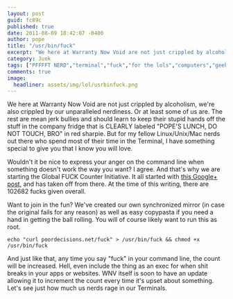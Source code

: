 ```yaml
---
layout: post
guid: fc89c
published: true
date: 2011-08-09 18:42:07 -0400
author: pope
title: "/usr/bin/fuck"
excerpt: "We here at Warranty Now Void are not just crippled by alcoholism, we're also crippled by our unparalleled nerdiness. Or at least some of us are. The rest are mean jerk bullies. But for my fellow Linux/Unix/Mac nerds out there who spend most of their time in the Terminal, I have something special to give you that I know you will love."
category: Junk
tags: ["PFFFFT NERD","terminal","fuck","for the lols","computers","geek","UNIX","Linux","Mac","fuck off Windows"]
comments: true 
image:
  headliner: assets/img/lol/usrbinfuck.png
---
```


We here at Warranty Now Void are not just crippled by alcoholism, we're also crippled by our unparalleled nerdiness. Or at least some of us are. The rest are mean jerk bullies and should learn to keep their stupid hands off the stuff in the company fridge that is CLEARLY labeled "POPE'S LUNCH, DO NOT TOUCH, BRO" in red sharpie. But for my fellow Linux/Unix/Mac nerds out there who spend most of their time in the Terminal, I have something special to give you that I know you will love.

Wouldn't it be nice to express your anger on the command line when something doesn't work the way you want? I agree. And that's why we are starting the Global FUCK Counter Initiative. It all started with [this Google+ post](https://plus.google.com/111528911333263728657/posts/cSx5w5aaUv1), and has taken off from there. At the time of this writing, there are 102682 fucks given overall.

Want to join in the fun? We've created our own synchronized mirror (in case the original fails for any reason) as well as easy copypasta if you need a hand in getting the ball rolling. You will of course likely want to run this as root.

`echo "curl poordecisions.net/fuck" > /usr/bin/fuck && chmod +x /usr/bin/fuck`

And just like that, any time you say "fuck" in your command line, the count will be increased. Hell, even include the thing as an exec for when shit breaks in your apps or websites. WNV itself is soon to have an update allowing it to increment the count every time it's upset about something. Let's see just how much us nerds rage in our Terminals.